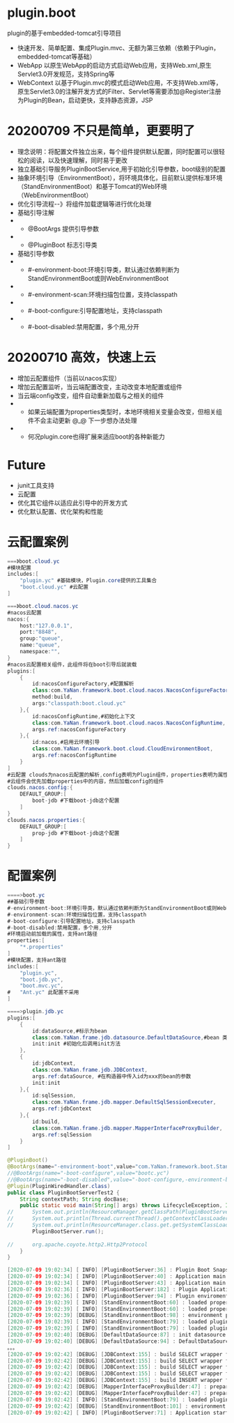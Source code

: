 # plugin.boot
 plugin的基于embedded-tomcat引导项目
* 快速开发、简单配置、集成Plugin.mvc、无额为第三依赖（依赖于Plugin，embedded-tomcat等基础）
* WebApp 以原生WebApp的启动方式启动Web应用，支持Web.xml,原生Servlet3.0开发规范，支持Spring等
* WebContext 以基于Plugin.mvc的模式启动Web应用，不支持Web.xml等，原生Servlet3.0的注解开发方式的Filter、Servlet等需要添加@Register注册为Plugin的Bean，启动更快，支持静态资源，JSP
# 20200709 不只是简单，更要明了
* 理念说明：将配置文件独立出来，每个组件提供默认配置，同时配置可以很轻松的阅读，以及快速理解，同时易于更改
* 独立基础引导服务PluginBootService,用于初始化引导参数，boot级别的配置
* 抽象环境引导（EnvironmentBoot），将环境具体化，目前默认提供标准环境（StandEnvironmentBoot）和基于Tomcat的Web环境（WebEnvironmentBoot）
* 优化引导流程--》将组件加载逻辑等进行优化处理
* 基础引导注解 
* * @BootArgs 提供引导参数
* * @PluginBoot 标志引导类
* 基础引导参数
* * #-environment-boot:环境引导类，默认通过依赖判断为StandEnvironmentBoot或则WebEnvironmentBoot
* * #-environment-scan:环境扫描包位置，支持classpath
* * #-boot-configure:引导配置地址，支持classpath
* * #-boot-disabled:禁用配置，多个用,分开
# 20200710 高效，快速上云
* 增加云配置组件（当前以nacos实现）
* 增加云配置监听，当云端配置改变，主动改变本地配置或组件
* 当云端config改变，组件自动重新加载与之相关的组件
* - 如果云端配置为properties类型时，本地环境相关变量会改变，但相关组件不会主动更新 @_@ 下一步想办法处理 
* - 何况plugin.core也得扩展来适应boot的各种新能力
# Future
* junit工具支持
* 云配置
* 优化其它组件以适应此引导中的开发方式
* 优化默认配置、优化架构和性能
# 云配置案例
```java 
===》boot.cloud.yc
#模块配置
includes:[
	"plugin.yc" #基础模块，Plugin.core提供的工具集合
	"boot.cloud.yc" #云配置
]

===》boot.cloud.nacos.yc
#nacos云配置
nacos:{
	host:"127.0.0.1",
	port:"8848",
	group:"queue",
	name:"queue",
	namespace:"",
}
#nacos云配置相关组件，此组件将在boot引导后就装载
plugins:[
	{
		id:nacosConfigureFactory,#配置解析
		class:com.YaNan.framework.boot.cloud.nacos.NacosConfigureFactory,
		method:build,
		args:"classpath:boot.cloud.yc"
	},{
		id:nacosConfigRuntime,#初始化上下文
		class:com.YaNan.framework.boot.cloud.nacos.NacosConfigRuntime,
		args.ref:nacosConfigureFactory
	},{
		id:nacos,#启用云环境引导
		class:com.YaNan.framework.boot.cloud.CloudEnvironmentBoot,
		args.ref:nacosConfigRuntime
	}
]
#云配置 clouds为nacos云配置的解析,config表明为Plugin组件，properties表明为属性文件,DEFAULT_GROUP为配所在分组，boot-jdb为配置名
#云组件会优先加载properties中的内容，然后加载config的组件
clouds.nacos.config:{
	DEFAULT_GROUP:[
		boot-jdb #下载boot-jdb这个配置
	]
}
clouds.nacos.properties:{
	DEFAULT_GROUP:[
		prop-jdb #下载boot-jdb这个配置
	]
}


```
# 配置案例
```java
====>boot.yc
##基础引导参数
#-environment-boot:环境引导类，默认通过依赖判断为StandEnvironmentBoot或则WebEnvironmentBoot
#-environment-scan:环境扫描包位置，支持classpath
#-boot-configure:引导配置地址，支持classpath
#-boot-disabled:禁用配置，多个用,分开
#环境启动前加载的属性，支持ant路径
properties:[
	"*.properties"
]
#模块配置，支持ant路径
includes:[
	"plugin.yc",
	"boot.jdb.yc",
	"boot.mvc.yc",
#	"Ant.yc" 此配置不采用
]

====>plugin.jdb.yc
plugins:[
	{
		id:dataSource,#标示为bean
		class:com.YaNan.frame.jdb.datasource.DefaultDataSource,#bean 类
		init:init #初始化后调用init方法
	},
	{
		id:jdbContext,
		class:com.YaNan.frame.jdb.JDBContext,
		args.ref:dataSource, #在构造器中传入id为xxx的bean的参数
		init:init
	},{
		id:sqlSession,
		class:com.YaNan.frame.jdb.mapper.DefaultSqlSessionExecuter,
		args.ref:jdbContext
	},{
		id:build,
		class:com.YaNan.frame.jdb.mapper.MapperInterfaceProxyBuilder,
		args.ref:sqlSession
	}
]

```
```java
@PluginBoot()
@BootArgs(name="-environment-boot",value="com.YaNan.framework.boot.StandEnvironmentBoot")
//@BootArgs(name="-boot-configure",value="bootc.yc")
//@BootArgs(name="-boot-disabled",value="-boot-configure,-environment-boot")
@Plugin(PluginWiredHandler.class)
public class PluginBootServerTest2 {
	String contextPath; String docBase;
	public static void main(String[] args) throws LifecycleException, IOException {
//		System.out.println(ResourceManager.getClassPath(PluginBootServerTest.class)[0]);
//		System.out.println(Thread.currentThread().getContextClassLoader().getResource(""));
//		System.out.println(ResourceManager.class.get.getSystemClassLoader().getResource("."));
		PluginBootServer.run();
		
//		org.apache.coyote.http2.Http2Protocol
	}
}
```
```java
[2020-07-09 19:02:34] [ INFO] [PluginBootServer:36] : Plugin Boot Snapshot Version!
[2020-07-09 19:02:34] [ INFO] [PluginBootServer:40] : Application main class path : /Volumes/GENERAL/git/plugin.boot/target/classes/
[2020-07-09 19:02:34] [ INFO] [PluginBootServer:43] : Application main class : class plugin.boot.PluginBootServerTest2
[2020-07-09 19:02:36] [ INFO] [PluginBootServer:182] : Plugin Application Context Path [/Volumes/GENERAL/git/plugin.boot/target/classes/]
[2020-07-09 19:02:36] [ INFO] [PluginBootServer:94] : Plugin enviroment boot:com.YaNan.framework.boot.StandEnvironmentBoot
[2020-07-09 19:02:39] [ INFO] [StandEnvironmentBoot:60] : loaded properties from /Volumes/GENERAL/git/plugin.boot/target/classes/jdb.properties
[2020-07-09 19:02:39] [ INFO] [StandEnvironmentBoot:60] : loaded properties from /Volumes/GENERAL/git/plugin.boot/target/classes/log4j.properties
[2020-07-09 19:02:39] [DEBUG] [StandEnvironmentBoot:98] : environment properties loaded at [2652 ms]
[2020-07-09 19:02:39] [ INFO] [StandEnvironmentBoot:79] : loaded plugin from /Volumes/GENERAL/git/plugin.boot/target/classes/plugin.yc
[2020-07-09 19:02:39] [ INFO] [StandEnvironmentBoot:79] : loaded plugin from /Volumes/GENERAL/git/plugin.boot/target/classes/boot.jdb.yc
[2020-07-09 19:02:40] [DEBUG] [DefaultDataSource:87] : init datasource [testJdb]
[2020-07-09 19:02:40] [DEBUG] [DefaultDataSource:94] : DefaultDataSource 
。。。
[2020-07-09 19:02:42] [DEBUG] [JDBContext:155] : build SELECT wrapper fragment , wrapper id : "testSql.query" ,ref : false
[2020-07-09 19:02:42] [DEBUG] [JDBContext:155] : build SELECT wrapper fragment , wrapper id : "testSql.query5" ,ref : false
[2020-07-09 19:02:42] [DEBUG] [JDBContext:155] : build SELECT wrapper fragment , wrapper id : "testSql.query1" ,ref : false
[2020-07-09 19:02:42] [DEBUG] [JDBContext:155] : build SELECT wrapper fragment , wrapper id : "testSql.queryCount" ,ref : false
[2020-07-09 19:02:42] [DEBUG] [JDBContext:155] : build INSERT wrapper fragment , wrapper id : "com.YaNan.billing.service.user.UserService.insertUser" ,ref : false
[2020-07-09 19:02:42] [DEBUG] [MapperInterfaceProxyBuilder:47] : prepared interface class com.YaNan.billing.service.billing.BillingService
[2020-07-09 19:02:42] [DEBUG] [MapperInterfaceProxyBuilder:47] : prepared interface class com.YaNan.billing.service.user.UserService
[2020-07-09 19:02:42] [ INFO] [StandEnvironmentBoot:79] : loaded plugin from /Volumes/GENERAL/git/plugin.boot/target/classes/boot.mvc.yc
[2020-07-09 19:02:42] [DEBUG] [StandEnvironmentBoot:101] : environment model loaded at [2772 ms]
[2020-07-09 19:02:42] [ INFO] [PluginBootServer:71] : Application started at 7649[ms]

```
